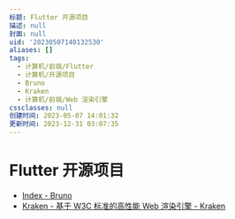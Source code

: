 ```yaml
---
标题: Flutter 开源项目
描述: null
封面: null
uid: '20230507140132530'
aliases: []
tags:
  - 计算机/前端/Flutter
  - 计算机/开源项目
  - Bruno
  - Kraken
  - 计算机/前端/Web 渲染引擎
cssclasses: null
创建时间: 2023-05-07 14:01:32
更新时间: 2023-12-31 03:07:35
---
```


# Flutter 开源项目

- [Index - Bruno](https://bruno.ke.com/page/)
- [Kraken - 基于 W3C 标准的高性能 Web 渲染引擎 - Kraken](https://openkraken.com/)

